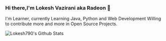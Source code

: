 ### Hi there,I'm Lokesh Vazirani aka Radeon 👋

I'm Learner, currently Learning Java, Python and Web Development 
Willing to contribute more and more in Open Source Projects.

<img align="left" alt="Lokesh790's Github Stats" src="https://github-readme-stats.vercel.app/api?username=Lokesh790&show_icons=true&hide_border=true" />
